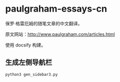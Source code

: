 # paulgraham-essays-cn

保罗·格雷厄姆的随笔文章的中文翻译。

原文网站：http://www.paulgraham.com/articles.html

使用 docsify 构建。

## 生成左侧导航栏

```
python3 gen_sidebar3.py
```

